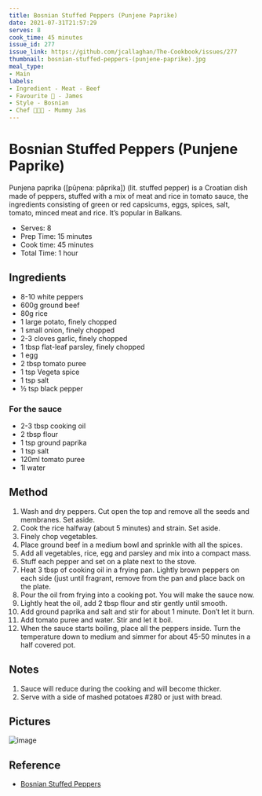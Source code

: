 ```yaml
---
title: Bosnian Stuffed Peppers (Punjene Paprike)
date: 2021-07-31T21:57:29
serves: 8
cook_time: 45 minutes
issue_id: 277
issue_link: https://github.com/jcallaghan/The-Cookbook/issues/277
thumbnail: bosnian-stuffed-peppers-(punjene-paprike).jpg
meal_type:
- Main
labels:
- Ingredient - Meat - Beef
- Favourite 🥰 - James
- Style - Bosnian
- Chef 🧑🏼‍🍳 - Mummy Jas
---
```


# Bosnian Stuffed Peppers (Punjene Paprike)

Punjena paprika ([pûɲenaː pǎprika]) (lit. stuffed pepper) is a Croatian dish made of peppers, stuffed with a mix of meat and rice in tomato sauce, the ingredients consisting of green or red capsicums, eggs, spices, salt, tomato, minced meat and rice. It’s popular in Balkans.

- Serves: 8
- Prep Time: 15 minutes
- Cook time: 45 minutes
- Total Time: 1 hour

## Ingredients

- 8-10 white peppers
- 600g ground beef
- 80g rice
- 1 large potato, finely chopped
- 1 small onion, finely chopped
- 2-3 cloves garlic, finely chopped
- 1 tbsp flat-leaf parsley, finely chopped
- 1 egg
- 2 tbsp tomato puree
- 1 tsp Vegeta spice
- 1 tsp salt
- ½ tsp black pepper

### For the sauce

- 2-3 tbsp cooking oil
- 2 tbsp flour
- 1 tsp ground paprika
- 1 tsp salt
- 120ml tomato puree
- 1l water

## Method

1. Wash and dry peppers. Cut open the top and remove all the seeds and membranes. Set aside.
2. Cook the rice halfway (about 5 minutes) and strain. Set aside.
3. Finely chop vegetables.
4. Place ground beef in a medium bowl and sprinkle with all the spices.
5. Add all vegetables, rice, egg and parsley and mix into a compact mass.
6. Stuff each pepper and set on a plate next to the stove.
7. Heat 3 tbsp of cooking oil in a frying pan. Lightly brown peppers on each side (just until fragrant, remove from the pan and place back on the plate.
8. Pour the oil from frying into a cooking pot. You will make the sauce now.
9. Lightly heat the oil, add 2 tbsp flour and stir gently until smooth.
10. Add ground paprika and salt and stir for about 1 minute. Don’t let it burn.
11. Add tomato puree and water. Stir and let it boil.
12. When the sauce starts boiling, place all the peppers inside. Turn the temperature down to medium and simmer for about 45-50 minutes in a half covered pot.

## Notes

1. Sauce will reduce during the cooking and will become thicker.
2. Serve with a side of mashed potatoes #280 or just with bread.

## Pictures

![image](https://user-images.githubusercontent.com/7449908/127753265-f629c8df-587b-4f16-ab79-aa3786236869.png)

## Reference

- [Bosnian Stuffed Peppers](https://bakingwithsibella.com/2013/08/07/bosnian-stuffed-peppers)

